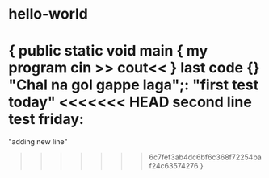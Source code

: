 # hello-world
{
public static void main
{
my program
cin >>
cout<<
}
last code {}
"Chal na gol gappe laga";:
"first test today"
<<<<<<< HEAD
second line test friday:
=======

"adding new line"
>>>>>>> 6c7fef3ab4dc6bf6c368f72254baf24c63574276
}
